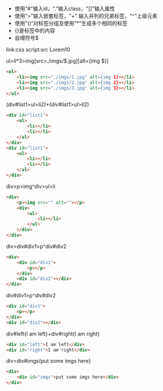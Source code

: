 
- 使用"#"输入id，"."输入class，"[]"输入属性
- 使用">"输入嵌套标签，"+" 输入并列的兄弟标签，"^"上级元素
- 使用"()“对标签分组及使用”*"生成多个相同的标签
- {}是标签中的内容
- 自增符号$

link:css
script:src
Lorem10


ul>li*3>img[src=./imgs/$.jpg][alt={img $}]

```html
<ul>
    <li><img src="./imgs/1.jpg" alt={img 1}></li>
    <li><img src="./imgs/2.jpg" alt={img 2}></li>
    <li><img src="./imgs/3.jpg" alt={img 3}></li>
</ul>
```
(div#list1>ul>li*2)+(div#list1>ul>li*2)
```html
<div id="list1">
    <ul>
        <li></li>
        <li></li>
    </ul>
</div>
<div id="list1">
    <ul>
        <li></li>
        <li></li>
    </ul>
</div>
```
div>p>img^div>ul>li
```html
<div>
    <p><img src="" alt=""></p>
    <div>
        <ul>
            <li></li>
        </ul>
    </div>
</div>
```

div>div#div1>p^div#div2
```html
<div>
    <div id="div1">
        <p></p>
    </div>
    <div id="div2"></div>
</div>
```

div#div1>p^div#div2
```html
<div id="div1">
    <p></p>
</div>
<div id="div2"></div>
```

div#left{I am left}+div#right{I am right}
```html
<div id="left">I am left</div>
<div id="right">I am right</div>
```
div>div#imgs{put some imgs here}
```html
<div>
    <div id="imgs">put some imgs here</div>
</div>

```

```html

```

```html

```

```html

```

```html

```